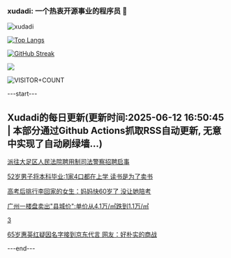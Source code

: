 ### xudadi: 一个热衷开源事业的程序员 👋

![xudadi](https://github-readme-stats-git-masterorgs-github-readme-stats-team.vercel.app/api?username=xudadi)

[![Top Langs](https://github-readme-stats.vercel.app/api/top-langs/?username=xudadi)](https://github.com/anuraghazra/github-readme-stats)

[![GitHub Streak](https://streak-stats.demolab.com?user=xudadi&locale=zh_Hans)](https://git.io/streak-stats)

![](https://raw.githubusercontent.com/xudadi/xudadi/main/assets/github-contribution-grid-snake.svg)

![VISITOR+COUNT](https://komarev.com/ghpvc/?username=xudadi&label=VISITOR+COUNT)


---start---

## Xudadi的每日更新(更新时间:2025-06-12 16:50:45 | 本部分通过Github Actions抓取RSS自动更新, 无意中实现了自动刷绿墙...)

[派往大足区人民法院聘用制司法警察招聘启事](https://www.gongkaoleida.com/article/2447278)

[52岁男子将本科毕业:1家4口都在上学 读书是为了卖书](https://m.163.com/news/article/K1Q7CGKR051492T3.html)

[高考后挑行李回家的女生：妈妈快60岁了 没让她陪考](https://m.163.com/news/article/K1PNF0MB053469LG.html)

[广州一楼盘卖出"县城价":单价从4.1万/㎡跌到1.1万/㎡](https://m.163.com/news/article/K1Q6KDAU00019B3E.html)

[3](https://m.163.com/touch/news/sub/domestic)

[65岁惠英红疑因名字接到京东代言 网友：好朴实的商战](https://m.163.com/news/article/K1PSAR7F053469LG.html)

---end---
